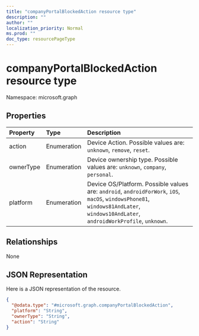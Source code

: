 ```yaml
---
title: "companyPortalBlockedAction resource type"
description: ""
author: ""
localization_priority: Normal
ms.prod: ""
doc_type: resourcePageType
---
```


# companyPortalBlockedAction resource type


Namespace: microsoft.graph



## Properties
|Property|Type|Description|
|:---|:---|:---|
|action|Enumeration|Device Action. Possible values are: `unknown`, `remove`, `reset`.|
|ownerType|Enumeration|Device ownership type. Possible values are: `unknown`, `company`, `personal`.|
|platform|Enumeration|Device OS/Platform. Possible values are: `android`, `androidForWork`, `iOS`, `macOS`, `windowsPhone81`, `windows81AndLater`, `windows10AndLater`, `androidWorkProfile`, `unknown`.|

## Relationships
None

## JSON Representation
Here is a JSON representation of the resource.
<!-- {
  "blockType": "resource",
  "@odata.type": "microsoft.graph.companyPortalBlockedAction"
}
-->
``` json
{
  "@odata.type": "#microsoft.graph.companyPortalBlockedAction",
  "platform": "String",
  "ownerType": "String",
  "action": "String"
}
```

